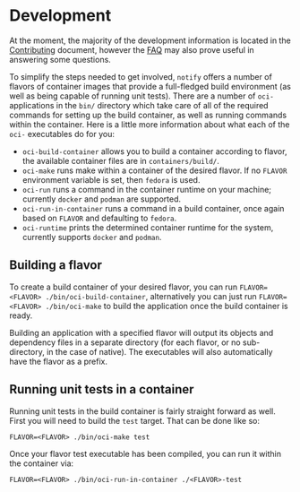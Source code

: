 # Development

At the moment, the majority of the development information is located in the
[Contributing](./CONTRIBUTING.md) document, however the [FAQ](FAQ.md) may also
prove useful in answering some questions.

To simplify the steps needed to get involved, `notify` offers a number of
flavors of container images that provide a full-fledged build environment (as
well as being capable of running unit tests). There are a number of `oci-`
applications in the `bin/` directory which take care of all of the required
commands for setting up the build container, as well as running commands within
the container. Here is a little more information about what each of the `oci-`
executables do for you:
* `oci-build-container` allows you to build a container according to
  flavor, the available container files are in `containers/build/`.
* `oci-make` runs make within a container of the desired flavor. If no
  `FLAVOR` environment variable is set, then `fedora` is used.
* `oci-run` runs a command in the container runtime on your machine;
  currently `docker` and `podman` are supported.
* `oci-run-in-container` runs a command in a build container, once again
  based on `FLAVOR` and defaulting to `fedora`.
* `oci-runtime` prints the determined container runtime for the system,
  currently supports `docker` and `podman`.

## Building a flavor

To create a build container of your desired flavor, you can run `FLAVOR=<FLAVOR>
./bin/oci-build-container`, alternatively you can just run `FLAVOR=<FLAVOR>
./bin/oci-make` to build the application once the build container is ready.

Building an application with a specified flavor will output its objects and
dependency files in a separate directory (for each flavor, or no sub-directory,
in the case of native). The executables will also automatically have the flavor
as a prefix.

## Running unit tests in a container

Running unit tests in the build container is fairly straight forward as well.
First you will need to build the `test` target. That can be done like so:

`FLAVOR=<FLAVOR> ./bin/oci-make test`

Once your flavor test executable has been compiled, you can run it within the
container via:

`FLAVOR=<FLAVOR> ./bin/oci-run-in-container ./<FLAVOR>-test`
